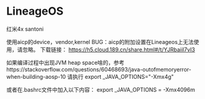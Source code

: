 # LineageOS
红米4x  santoni

使用aicp的device，vendor,kernel
BUG：aicp的附加设置在Lineageos上无法使用，请忽略。
下载链接： https://h5.cloud.189.cn/share.html#/t/YJRbaiiI7vI3


如果编译过程中出现JVM heap space啥的，参考https://stackoverflow.com/questions/60468693/java-outofmemoryerror-when-building-aosp-10
请执行
export _JAVA_OPTIONS="-Xmx4g"

或者在.bashrc文件中加入以下内容：
export _JAVA_OPTIONS = -Xmx4096m
